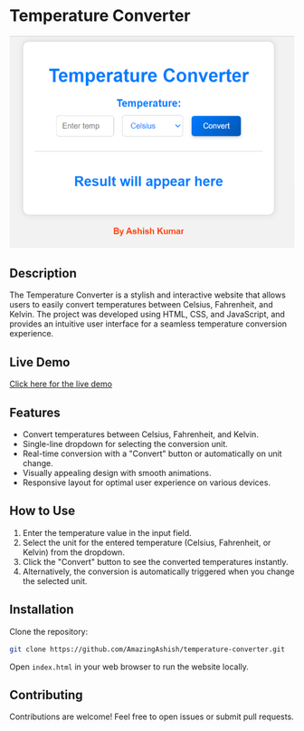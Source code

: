 # Temperature Converter

![Preview](Temperature-Converter.png)

## Description

The Temperature Converter is a stylish and interactive website that allows users to easily convert temperatures between Celsius, Fahrenheit, and Kelvin. The project was developed using HTML, CSS, and JavaScript, and provides an intuitive user interface for a seamless temperature conversion experience.

## Live Demo

[Click here for the live demo](https://amazingashish.github.io/Temperature-Converter)

## Features

- Convert temperatures between Celsius, Fahrenheit, and Kelvin.
- Single-line dropdown for selecting the conversion unit.
- Real-time conversion with a "Convert" button or automatically on unit change.
- Visually appealing design with smooth animations.
- Responsive layout for optimal user experience on various devices.

## How to Use

1. Enter the temperature value in the input field.
2. Select the unit for the entered temperature (Celsius, Fahrenheit, or Kelvin) from the dropdown.
3. Click the "Convert" button to see the converted temperatures instantly.
4. Alternatively, the conversion is automatically triggered when you change the selected unit.

## Installation

Clone the repository:

```bash
git clone https://github.com/AmazingAshish/temperature-converter.git
```

Open `index.html` in your web browser to run the website locally.

## Contributing

Contributions are welcome! Feel free to open issues or submit pull requests.
